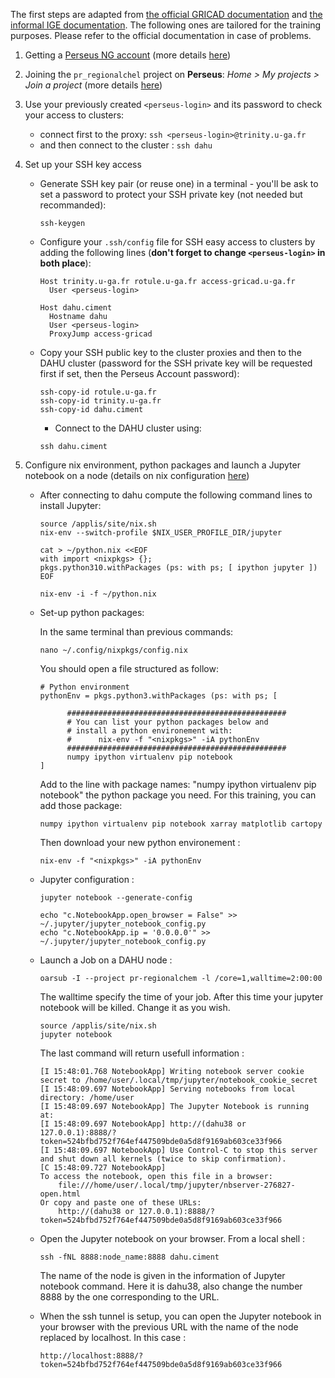 The first steps are adapted from [the official GRICAD documentation](https://gricad-doc.univ-grenoble-alpes.fr/en/hpc/connexion/) and [the informal IGE documentation](https://github.com/ige-calcul/public-docs/blob/main/clusters/Gricad/dahu.md). The following ones are tailored for the training purposes. Please refer to the official documentation in case of problems.

1. Getting a [Perseus NG account](https://perseus.univ-grenoble-alpes.fr/) (more details [here](https://gricad-doc.univ-grenoble-alpes.fr/en/services/perseus-ng/account/))
  
2. Joining the `pr_regionalchel` project on **Perseus**: *Home > My projects > Join a project* (more details [here](https://gricad-doc.univ-grenoble-alpes.fr/en/services/perseus-ng/project/)) 

3. Use your previously created `<perseus-login>` and its password to check your access to clusters:
    - connect first to the proxy: `ssh <perseus-login>@trinity.u-ga.fr`
    - and then connect to the cluster : `ssh dahu`


4. Set up your SSH key access
    - Generate SSH key pair (or reuse one) in a terminal - you'll be ask to set a password to protect your SSH private key (not needed but recommanded):
      ```
      ssh-keygen
      ```
    
    - Configure your `.ssh/config` file for SSH easy access to clusters by adding the following lines (**don't forget to change `<perseus-login>` in both place**):
      ```
      Host trinity.u-ga.fr rotule.u-ga.fr access-gricad.u-ga.fr
        User <perseus-login>
      
      Host dahu.ciment
        Hostname dahu
        User <perseus-login>
        ProxyJump access-gricad
      ```
      
    - Copy your SSH public key to the cluster proxies and then to the DAHU cluster (password for the SSH private key will be requested first if set, then the Perseus Account password):
      ```
      ssh-copy-id rotule.u-ga.fr
      ssh-copy-id trinity.u-ga.fr
      ssh-copy-id dahu.ciment
      ```
        
      - Connect to the DAHU cluster using:
      ```
      ssh dahu.ciment
      ```

5. Configure nix environment, python packages and launch a Jupyter notebook on a node (details on nix configuration [here](https://gricad-doc.univ-grenoble-alpes.fr/en/hpc/softenv/nix/))
    - After connecting to dahu compute the following command lines to install Jupyter:
      ```
      source /applis/site/nix.sh
      nix-env --switch-profile $NIX_USER_PROFILE_DIR/jupyter
      ```
      ```
      cat > ~/python.nix <<EOF
      with import <nixpkgs> {};
      pkgs.python310.withPackages (ps: with ps; [ ipython jupyter ])
      EOF
      ```
      ```
      nix-env -i -f ~/python.nix
      ```
    
    - Set-up python packages:

      In the same terminal than previous commands:
      ```
      nano ~/.config/nixpkgs/config.nix
      ```
      You should open a file structured as follow:
      ```
      # Python environment
      pythonEnv = pkgs.python3.withPackages (ps: with ps; [
  
            #################################################
            # You can list your python packages below and
            # install a python environement with:
            #      nix-env -f "<nixpkgs>" -iA pythonEnv
            #################################################
            numpy ipython virtualenv pip notebook
      ]
      ```
      Add to the line with package names: "numpy ipython virtualenv pip notebook" the python package you need. For this training, you can add those package:
      ```
      numpy ipython virtualenv pip notebook xarray matplotlib cartopy
      ```
      Then download your new python environement :
      ```
      nix-env -f "<nixpkgs>" -iA pythonEnv
      ```

    - Jupyter configuration :
      ```
      jupyter notebook --generate-config
      ```
      ```
      echo "c.NotebookApp.open_browser = False" >> ~/.jupyter/jupyter_notebook_config.py
      echo "c.NotebookApp.ip = '0.0.0.0'" >> ~/.jupyter/jupyter_notebook_config.py
      ```
    - Launch a Job on a DAHU node :
      ```
      oarsub -I --project pr-regionalchem -l /core=1,walltime=2:00:00
      ```
      The walltime specify the time of your job. After this time your jupyter notebook will be killed. Change it as you wish.
      ```
      source /applis/site/nix.sh
      jupyter notebook
      ```
      The last command will return usefull information :
      ```
      [I 15:48:01.768 NotebookApp] Writing notebook server cookie secret to /home/user/.local/tmp/jupyter/notebook_cookie_secret
      [I 15:48:09.697 NotebookApp] Serving notebooks from local directory: /home/user
      [I 15:48:09.697 NotebookApp] The Jupyter Notebook is running at:
      [I 15:48:09.697 NotebookApp] http://(dahu38 or 127.0.0.1):8888/?token=524bfbd752f764ef447509bde0a5d8f9169ab603ce33f966
      [I 15:48:09.697 NotebookApp] Use Control-C to stop this server and shut down all kernels (twice to skip confirmation).
      [C 15:48:09.727 NotebookApp]
      To access the notebook, open this file in a browser:
          file:///home/user/.local/tmp/jupyter/nbserver-276827-open.html
      Or copy and paste one of these URLs:
          http://(dahu38 or 127.0.0.1):8888/?token=524bfbd752f764ef447509bde0a5d8f9169ab603ce33f966
      ```
    - Open the Jupyter notebook on your browser. From a local shell :
      ```
      ssh -fNL 8888:node_name:8888 dahu.ciment
      ```
      The name of the node is given in the information of Jupyter notebook command. Here it is dahu38, also change the number 8888 by the one corresponding to the URL.
    - When the ssh tunnel is setup, you can open the Jupyter notebook in your browser with the previous URL with the name of the node replaced by localhost. In this case :
      ```
      http://localhost:8888/?token=524bfbd752f764ef447509bde0a5d8f9169ab603ce33f966
      ```
